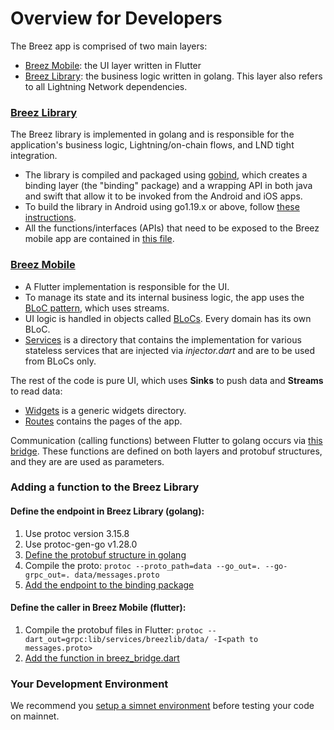 # Overview for Developers

The Breez app is comprised of two main layers:
* [Breez Mobile](https://github.com/breez/breezmobile): the UI layer written in Flutter
* [Breez Library](https://github.com/breez/breez): the business logic written in golang. This layer also refers to all Lightning Network dependencies.

### [Breez Library](https://github.com/breez/breez)
The Breez library is implemented in golang and is responsible for the application's business logic, Lightning/on-chain flows, and LND tight integration.
* The library is compiled and packaged using [gobind](https://godoc.org/golang.org/x/mobile/cmd/gomobile), which creates a binding layer (the "binding" package) and a wrapping API in both java and swift that allow it to be invoked from the Android and iOS apps.
* To build the library in Android using go1.19.x or above, follow [these instructions](https://github.com/breez/breez/blob/master/README.md).
* All the functions/interfaces (APIs) that need to be exposed to the Breez mobile app are contained in [this file](https://github.com/breez/breez/blob/master/bindings/api.go).

### [Breez Mobile](https://github.com/breez/breezmobile)
* A Flutter implementation is responsible for the UI.
* To manage its state and its internal business logic, the app uses the [BLoC pattern](https://www.flutterclutter.dev/flutter/basics/what-is-the-bloc-pattern/2021/2084/), which uses streams.
* UI logic is handled in objects called [BLoCs](https://github.com/breez/breezmobile/tree/master/lib/bloc). Every domain has its own BLoC.
* [Services](https://github.com/breez/breezmobile/tree/master/lib/services) is a directory that contains the implementation for various stateless services that are injected via _injector.dart_ and are to be used  from BLoCs only.

The rest of the code is pure UI, which uses **Sinks** to push data and **Streams** to read data:
* [Widgets](https://github.com/breez/breezmobile/tree/master/lib/widgets) is a generic widgets directory.
* [Routes](https://github.com/breez/breezmobile/tree/master/lib/routes) contains the pages of the app.


Communication (calling functions) between Flutter to golang occurs via [this bridge](https://github.com/breez/breezmobile/blob/master/lib/services/breezlib/breez_bridge.dart). These functions are defined on both layers and protobuf structures, and they are are used as parameters.

### Adding a function to the Breez Library 

#### Define the endpoint in Breez Library (golang):
1. Use protoc version 3.15.8
2. Use protoc-gen-go v1.28.0
3. [Define the protobuf structure in golang](https://github.com/breez/breez/blob/master/data/messages.proto)
4. Compile the proto: `protoc --proto_path=data --go_out=. --go-grpc_out=. data/messages.proto`
5. [Add the endpoint to the binding package](https://github.com/breez/breez/blob/master/bindings/api.go)

#### Define the caller in Breez Mobile (flutter):
1. Compile the protobuf files in Flutter: `protoc --dart_out=grpc:lib/services/breezlib/data/ -I<path to messages.proto>`
2. [Add the function in breez_bridge.dart](https://github.com/breez/breezmobile/blob/master/lib/services/breezlib/breez_bridge.dart)

### Your Development Environment
We recommend you [setup a simnet environment](Running-Breez-in-simnet.md) before testing your code on mainnet.
